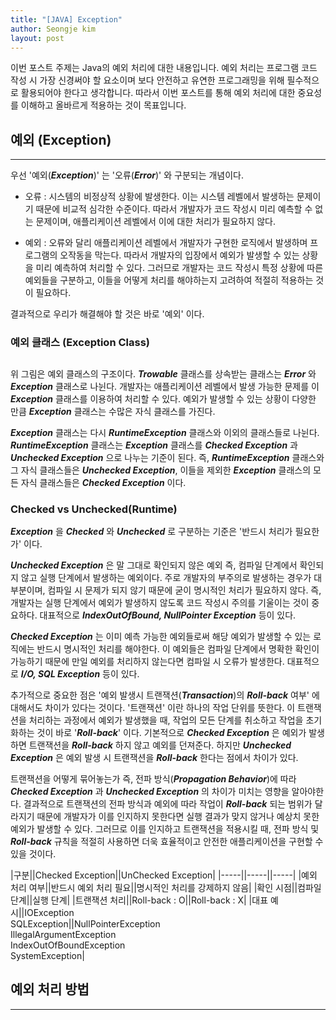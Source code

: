 ```yaml
---
title: "[JAVA] Exception"
author: Seongje kim
layout: post
---
```

<style>
    blockquote {
        font-size:13pt;
		padding-bottom:0.1px;
        margin-bottom:30px;
    }

	img {
		margin-left:15px;
		margin-right:30px;
		max-width:100%;
		heght:auto;
	}

	h3 {
		margin-bottom:15px;
	}
</style>

이번 포스트 주제는 Java의 예외 처리에 대한 내용입니다.
예외 처리는 프로그램 코드 작성 시 가장 신경써야 할 요소이며 보다 안전하고 유연한 프로그래밍을 위해 필수적으로 활용되어야 한다고 생각합니다.
따라서 이번 포스트를 통해 예외 처리에 대한 중요성를 이해하고 올바르게 적용하는 것이 목표입니다.

## 예외 (Exception)
---

우선 '예외(***Exception***)' 는 '오류(***Error***)' 와 구분되는 개념이다.

- 오류 : 
시스템의 비정상적 상황에 발생한다.
이는 시스템 레벨에서 발생하는 문제이기 때문에 비교적 심각한 수준이다.
따라서 개발자가 코드 작성시 미리 예측할 수 없는 문제이며, 애플리케이션 레벨에서 이에 대한 처리가 필요하지 않다.

- 예외 :
오류와 달리 애플리케이션 레벨에서 개발자가 구현한 로직에서 발생하며 프로그램의 오작동을 막는다.
따라서 개발자의 입장에서 예외가 발생할 수 있는 상황을 미리 예측하여 처리할 수 있다.
그러므로 개발자는 코드 작성시 특정 상황에 따른 예외들을 구분하고, 이들을 어떻게 처리를 해야하는지 고려하여 적절히 적용하는 것이 필요하다.

결과적으로 우리가 해결해야 할 것은 바로 '예외' 이다.

### 예외 클래스 (Exception Class)  

<img src="{{ 'assets/images/java/exception/java_exception_01.png' | relative_url }}" alt=""/>

위 그림은 예외 클래스의 구조이다.
***Trowable*** 클래스를 상속받는 클래스는 ***Error*** 와 ***Exception*** 클래스로 나뉜다.
개발자는 애플리케이션 레벨에서 발생 가능한 문제를 이 ***Exception*** 클래스를 이용하여 처리할 수 있다.
예외가 발생할 수 있는 상황이 다양한 만큼 ***Exception*** 클래스는 수많은 자식 클래스를 가진다.

***Exception*** 클래스는 다시 ***RuntimeException*** 클래스와 이외의 클래스들로 나뉜다.
***RuntimeException*** 클래스는 ***Exception*** 클래스를 ***Checked Exception*** 과 ***Unchecked Exception*** 으로 나누는 기준이 된다.
즉, ***RuntimeException*** 클래스와 그 자식 클래스들은 ***Unchecked Exception***, 이들을 제외한 ***Exception*** 클래스의 모든 자식 클래스들은 ***Checked Exception*** 이다.

### Checked vs Unchecked(Runtime)  

***Exception*** 을 ***Checked*** 와 ***Unchecked*** 로 구분하는 기준은 '반드시 처리가 필요한가' 이다.

***Unchecked Exception*** 은 말 그대로 확인되지 않은 예외 즉, 컴파일 단계에서 확인되지 않고 실행 단계에서 발생하는 예외이다.
주로 개발자의 부주의로 발생하는 경우가 대부분이며, 컴파일 시 문제가 되지 않기 때문에 굳이 명시적인 처리가 필요하지 않다.
즉, 개발자는 실행 단계에서 예외가 발생하지 않도록 코드 작성시 주의를 기울이는 것이 중요하다.
대표적으로 ***IndexOutOfBound, NullPointer Exception*** 등이 있다.

***Checked Exception*** 는 이미 예측 가능한 예외들로써 해당 예외가 발생할 수 있는 로직에는 반드시 명시적인 처리를 해야한다.
이 예외들은 컴파일 단계에서 명확한 확인이 가능하기 때문에 만일 예외를 처리하지 않는다면 컴파일 시 오류가 발생한다.
대표적으로 ***I/O, SQL Exception*** 등이 있다.

추가적으로 중요한 점은 '예외 발생시 트랜잭션(***Transaction***)의 ***Roll-back*** 여부' 에 대해서도 차이가 있다는 것이다.
'트랜잭션' 이란 하나의 작업 단위를 뜻한다.
이 트랜잭션을 처리하는 과정에서 예외가 발생했을 때, 작업의 모든 단계를 취소하고 작업을 초기화하는 것이 바로 '***Roll-back***' 이다.
기본적으로 ***Checked Exception*** 은 예외가 발생하면 트랜잭션을 ***Roll-back*** 하지 않고 예외를 던져준다.
하지만 ***Unchecked Exception*** 은 예외 발생 시 트랜잭션을 ***Roll-back*** 한다는 점에서 차이가 있다.

트랜잭션을 어떻게 묶어놓는가 즉, 전파 방식(***Propagation Behavior***)에 따라 ***Checked Exception*** 과 ***Unchecked Exception*** 의 차이가 미치는 영향을 알아야한다.
결과적으로 트랜잭션의 전파 방식과 예외에 따라 작업이 ***Roll-back*** 되는 범위가 달라지기 때문에 개발자가 이를 인지하지 못한다면 실행 결과가 맞지 않거나 예상치 못한 예외가 발생할 수 있다.
그러므로 이를 인지하고 트랜잭션을 적용시킬 때, 전파 방식 및 ***Roll-back*** 규칙을 적절히 사용하면 더욱 효율적이고 안전한 애플리케이션을 구현할 수 있을 것이다.

|구분||Checked Exception||UnChecked Exception|
|-----||-----||-----|
|예외 처리 여부||반드시 예외 처리 필요||명시적인 처리를 강제하지 않음|
|확인 시점||컴파일 단계||실행 단계|
|트랜잭션 처리||Roll-back : O||Roll-back : X|
|대표 예시||IOException  
SQLException||NullPointerException  
IllegalArgumentException  
IndexOutOfBoundException  
SystemException|

## 예외 처리 방법
---